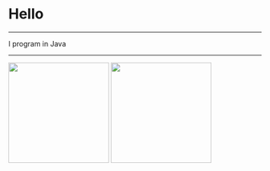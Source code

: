 

# Hello
***
I program in Java


***


<div>
  <img height="200rem" src="https://github-readme-stats.vercel.app/api?username=MarioJunior01" />
  <img height="200rem" src="https://github-readme-stats.vercel.app/api/top-langs/?username=MarioJunior01&layout=donut&theme=transparent" />
</div>
